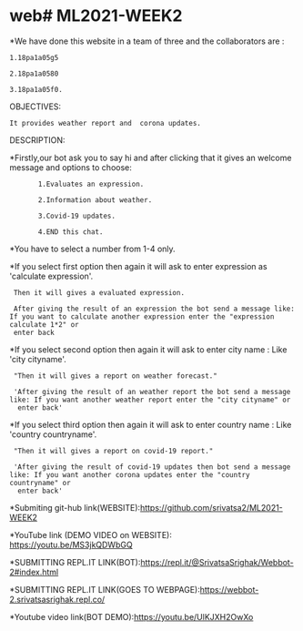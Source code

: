 # web# ML2021-WEEK2


*We have done this website in a team of three and the collaborators are :

    1.18pa1a05g5
   
    2.18pa1a0580
   
    3.18pa1a05f0.

 OBJECTIVES: 
 
    It provides weather report and  corona updates.
 
 DESCRIPTION:
 
 *Firstly,our bot ask you to say hi and after clicking that it gives an welcome message and options to choose:
   
           1.Evaluates an expression.
           
           2.Information about weather.
           
           3.Covid-19 updates.
           
           4.END this chat.
           
 *You have to select a number from 1-4 only.
  
   
 *If you select first option then again it will ask to enter expression as 'calculate expression'.
  
     Then it will gives a evaluated expression.
     
     After giving the result of an expression the bot send a message like: If you want to calculate another expression enter the "expression calculate 1*2" or
     enter back
         
         
 *If you select second option then again it will ask to enter city name : Like 'city cityname'.
  
     "Then it will gives a report on weather forecast."
     
     'After giving the result of an weather report the bot send a message like: If you want another weather report enter the "city cityname" or
      enter back'
  
 
  *If you select third option then again it will ask to enter country name : Like 'country countryname'.
  
     "Then it will gives a report on covid-19 report."
     
     'After giving the result of covid-19 updates then bot send a message like: If you want another corona updates enter the "country countryname" or
      enter back' 
     
   
   

   *Submiting git-hub link(WEBSITE):https://github.com/srivatsa2/ML2021-WEEK2
      

   *YouTube link (DEMO VIDEO on WEBSITE): https://youtu.be/MS3jkQDWbGQ
   
   
   *SUBMITTING REPL.IT LINK(BOT):https://repl.it/@SrivatsaSrighak/Webbot-2#index.html
   
   *SUBMITTING REPL.IT LINK(GOES TO WEBPAGE):https://webbot-2.srivatsasrighak.repl.co/
   
   *Youtube video link(BOT DEMO):https://youtu.be/UlKJXH2OwXo
   
   
  







         
